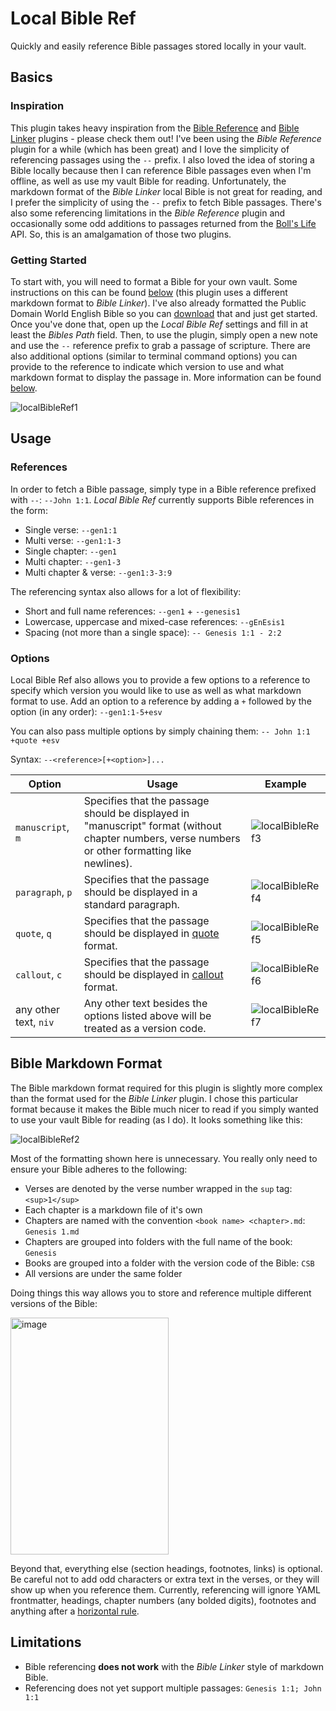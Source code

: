 # Local Bible Ref

Quickly and easily reference Bible passages stored locally in your vault.

## Basics

### Inspiration

This plugin takes heavy inspiration from the [Bible Reference](https://github.com/tim-hub/obsidian-bible-reference) and [Bible Linker](https://github.com/kuchejak/obsidian-bible-linker-plugin) plugins - please check them out! I've been using the *Bible Reference* plugin for a while (which has been great) and I love the simplicity of referencing passages using the `--` prefix. I also loved the idea of storing a Bible locally because then I can reference Bible passages even when I'm offline, as well as use my vault Bible for reading. Unfortunately, the markdown format of the *Bible Linker* local Bible is not great for reading, and I prefer the simplicity of using the `--` prefix to fetch Bible passages. There's also some referencing limitations in the *Bible Reference* plugin and occasionally some odd additions to passages returned from the [Boll's Life](https://bolls.life/) API. So, this is an amalgamation of those two plugins. 

### Getting Started

To start with, you will need to format a Bible for your own vault. Some instructions on this can be found [below](#bible-markdown-format) (this plugin uses a different markdown format to *Bible Linker*). I've also already formatted the Public Domain World English Bible so you can [download](https://github.com/camelChief/markdown-webp) that and just get started. Once you've done that, open up the *Local Bible Ref* settings and fill in at least the *Bibles Path* field. Then, to use the plugin, simply open a new note and use the `--` reference prefix to grab a passage of scripture. There are also additional options (similar to terminal command options) you can provide to the reference to indicate which version to use and what markdown format to display the passage in. More information can be found [below](#usage).

![localBibleRef1](https://github.com/user-attachments/assets/b8b5440b-8f47-4462-987e-a52791d758be)

## Usage

### References

In order to fetch a Bible passage, simply type in a Bible reference prefixed with `--`: `--John 1:1`. *Local Bible Ref* currently supports Bible references in the form:

- Single verse: `--gen1:1`
- Multi verse: `--gen1:1-3`
- Single chapter: `--gen1`
- Multi chapter: `--gen1-3`
- Multi chapter & verse: `--gen1:3-3:9`

The referencing syntax also allows for a lot of flexibility:

- Short and full name references: `--gen1` + `--genesis1`
- Lowercase, uppercase and mixed-case references: ``--gEnEsis1``
- Spacing (not more than a single space): `-- Genesis 1:1 - 2:2`

### Options

Local Bible Ref also allows you to provide a few options to a reference to specify which version you would like to use as well as what markdown format to use. Add an option to a reference by adding a `+` followed by the option (in any order): `--gen1:1-5+esv`

You can also pass multiple options by simply chaining them: `-- John 1:1 +quote +esv`

Syntax: `--<reference>[+<option>]...`

| Option                | Usage                                                                                                                                             | Example                     |
| --------------------- | ------------------------------------------------------------------------------------------------------------------------------------------------- | --------------------------- |
| `manuscript`, `m`     | Specifies that the passage should be displayed in "manuscript" format (without chapter numbers, verse numbers or other formatting like newlines). | ![localBibleRef3](https://github.com/user-attachments/assets/736e38e3-f05e-41c0-9d0a-d27145e50e30) |
| `paragraph`, `p`      | Specifies that the passage should be displayed in a standard paragraph.                                                                           | ![localBibleRef4](https://github.com/user-attachments/assets/d62dc0f0-4d4b-4468-b53a-b87a2f3b5384) |
| `quote`, `q`          | Specifies that the passage should be displayed in [quote](https://help.obsidian.md/Editing+and+formatting/Basic+formatting+syntax#Quotes) format. | ![localBibleRef5](https://github.com/user-attachments/assets/59cd0a61-de28-4c51-ac38-9faf71c2e391) |
| `callout`, `c`        | Specifies that the passage should be displayed in [callout](https://help.obsidian.md/Editing+and+formatting/Callouts) format.                     | ![localBibleRef6](https://github.com/user-attachments/assets/2256aa40-02cc-4f08-beec-e99c169855ce) |
| any other text, `niv` | Any other text besides the options listed above will be treated as a version code.                                                                | ![localBibleRef7](https://github.com/user-attachments/assets/a7c75752-6572-482d-a807-c2dc20f1ed28) |

## Bible Markdown Format

The Bible markdown format required for this plugin is slightly more complex than the format used for the *Bible Linker* plugin. I chose this particular format because it makes the Bible much nicer to read if you simply wanted to use your vault Bible for reading (as I do). It looks something like this:

![localBibleRef2](https://github.com/user-attachments/assets/e5fc4ca1-bc9d-4fbb-b20c-e94c693d0660)

Most of the formatting shown here is unnecessary. You really only need to ensure your Bible adheres to the following:

- Verses are denoted by the verse number wrapped in the `sup` tag: `<sup>1</sup>`
- Each chapter is a markdown file of it's own
- Chapters are named with the convention `<book name> <chapter>.md`: `Genesis 1.md`
- Chapters are grouped into folders with the full name of the book: `Genesis`
- Books are grouped into a folder with the version code of the Bible: `CSB`
- All versions are under the same folder

Doing things this way allows you to store and reference multiple different versions of the Bible:

<img width="253" height="379" alt="image" src="https://github.com/user-attachments/assets/5804ceab-e69d-4b7f-a58d-3f9b5a89e3fc" />

Beyond that, everything else (section headings, footnotes, links) is optional. Be careful not to add odd characters or extra text in the verses, or they will show up when you reference them. Currently, referencing will ignore YAML frontmatter, headings, chapter numbers (any bolded digits), footnotes and anything after a [horizontal rule](https://help.obsidian.md/Editing+and+formatting/Basic+formatting+syntax#Horizontal+rule).

## Limitations

- Bible referencing **does not work** with the *Bible Linker* style of markdown Bible.
- Referencing does not yet support multiple passages: `Genesis 1:1; John 1:1`
